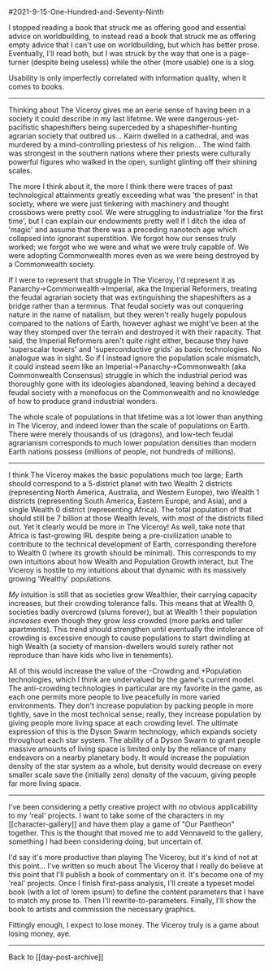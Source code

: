 #2021-9-15-One-Hundred-and-Seventy-Ninth

I stopped reading a book that struck me as offering good and essential advice on worldbuilding, to instead read a book that struck me as offering empty advice that I can't use on worldbuilding, but which has better prose.  Eventually, I'll read both, but I was struck by the way that one is a page-turner (despite being useless) while the other (more usable) one is a slog.

Usability is only imperfectly correlated with information quality, when it comes to books.

---
Thinking about The Viceroy gives me an eerie sense of having been in a society it could describe in my last lifetime.  We were dangerous-yet-pacifistic shapeshifters being superceded by a shapeshifter-hunting agrarian society that outbred us...  Kairn dwelled in a cathedral, and was murdered by a mind-controlling priestess of his religion...  The wind faith was strongest in the southern nations where their priests were culturally powerful figures who walked in the open, sunlight glinting off their shining scales.

The more I think about it, the more I think there were traces of past technological attainments greatly exceeding what was 'the present' in that society, where we were just tinkering with machinery and thought crossbows were pretty cool.  We were struggling to industrialize 'for the first time', but I can explain our endowments pretty well if I ditch the idea of 'magic' and assume that there was a preceding nanotech age which collapsed into ignorant superstition.  We forgot how our senses truly worked; we forgot who we were and what we were truly capable of.  We were adopting Commonwealth mores even as we were being destroyed by a Commonwealth society.

If I were to represent that struggle in The Viceroy, I'd represent it as Panarchy->Commonwealth->Imperial, aka the Imperial Reformers, treating the feudal agrarian society that was extinguishing the shapeshifters as a bridge rather than a terminus.  That feudal society was out conquering nature in the name of natalism, but they weren't really hugely populous compared to the nations of Earth, however aghast we might've been at the way they stomped over the terrain and destroyed it with their rapacity.  That said, the Imperial Reformers aren't quite right either, because they have 'superscalar towers' and 'superconductive grids' as basic technologies.  No analogue was in sight.  So if I instead ignore the population scale mismatch, it could instead seem like an Imperial->Panarchy->Commonwealth (aka Commonwealth Consensus) struggle in which the industrial period was thoroughly gone with its ideologies abandoned, leaving behind a decayed feudal society with a monofocus on the Commonwealth and no knowledge of how to produce grand industrial wonders.

The whole scale of populations in that lifetime was a lot lower than anything in The Viceroy, and indeed lower than the scale of populations on Earth.  There were merely thousands of us (dragons), and low-tech feudal agrarianism corresponds to much lower population densities than modern Earth nations possess (millions of people, not hundreds of millions).

---
I think The Viceroy makes the basic populations much too large; Earth should correspond to a 5-district planet with two Wealth 2 districts (representing North America, Australia, and Western Europe), two Wealth 1 districts (representing South America, Eastern Europe, and Asia), and a single Wealth 0 district (representing Africa).  The total population of that should still be 7 billion at those Wealth levels, with most of the districts filled out.  Yet it clearly would be more in The Viceroy!  As well, take note that Africa is fast-growing IRL despite being a pre-civilization unable to contribute to the technical development of Earth, corresponding therefore to Wealth 0 (where its growth should be minimal).  This corresponds to my own intuitions about how Wealth and Population Growth interact, but The Viceroy is hostile to my intuitions about that dynamic with its massively growing 'Wealthy' populations.

*My* intuition is still that as societies grow Wealthier, their carrying capacity increases, but their crowding tolerance falls.  This means that at Wealth 0, societies badly overcrowd (slums forever), but at Wealth 1 their population *increases* even though they grow *less* crowded (more parks and taller apartments).  This trend should strengthen until eventually the intolerance of crowding is excessive enough to cause populations to start dwindling at high Wealth (a society of mansion-dwellers would surely rather not reproduce than have kids who live in tenements).

All of this would increase the value of the -Crowding and +Population technologies, which I think are undervalued by the game's current model.  The anti-crowding technologies in particular are my favorite in the game, as each one permits more people to live peacefully in more varied environments.  They don't increase population by packing people in more tightly, save in the most technical sense; really, they increase population by giving people more living space at each crowding level.  The ultimate expression of this is the Dyson Swarm technology, which expands society throughout each star system.  The ability of a Dyson Swarm to grant people massive amounts of living space is limited only by the reliance of many endeavors on a nearby planetary body.  It would increase the population density of the star system as a whole, but density would decrease on every smaller scale save the (initially zero) density of the vacuum, giving people far more living space.

---
I've been considering a petty creative project with *no* obvious applicability to my 'real' projects.  I want to take some of the characters in my [[character-gallery]] and have them play a game of "Our Pantheon" together.  This is the thought that moved me to add Vennaveld to the gallery, something I had been considering doing, but uncertain of.

I'd say it's more productive than playing The Viceroy, but it's kind of not at this point...  I've written so much about The Viceroy that I really do believe at this point that I'll publish a book of commentary on it.  It's become one of my 'real' projects.  Once I finish first-pass analysis, I'll create a typeset model book (with a lot of lorem ipsum) to define the content parameters that I have to match my prose to.  Then I'll rewrite-to-parameters.  Finally, I'll show the book to artists and commission the necessary graphics.

Fittingly enough, I expect to lose money.  The Viceroy truly is a game about losing money, aye.

---
Back to [[day-post-archive]]